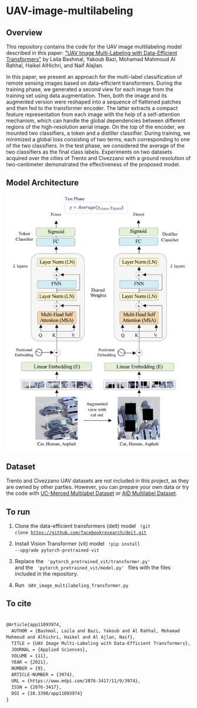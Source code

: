 # UAV-image-multilabeling


## Overview
This repository contains the code for the UAV image multilabeling model described in this paper: <a href="https://www.mdpi.com/2076-3417/11/9/3974/xml"> "UAV Image Multi-Labeling with Data-Efficient Transformers"</a> by Laila Bashmal, Yakoub Bazi, Mohamad Mahmoud Al Rahhal, Haikel AlHichri, and Naif Alajlan.


In this paper, we present an approach for the multi-label classification of remote sensing images based on data-efficient transformers. During the training phase, we generated a second view for each image from the training set using data augmentation. Then, both the image and its augmented version were reshaped into a sequence of flattened patches and then fed to the transformer encoder. The latter extracts a compact feature representation from each image with the help of a self-attention mechanism, which can handle the global dependencies between different regions of the high-resolution aerial image. On the top of the encoder, we mounted two classifiers, a token and a distiller classifier. During training, we minimized a global loss consisting of two terms, each corresponding to one of the two classifiers. In the test phase, we considered the average of the two classifiers as the final class labels. Experiments on two datasets acquired over the cities of Trento and Civezzano with a ground resolution of two-centimeter demonstrated the effectiveness of the proposed model.

## Model Architecture
![Model Architecture](model_arch.png)

## Dataset

Trento and Civezzano UAV datasets are not included in this project, as they are owned by other parties. However, you can prepare your own data or try the code with <a href="https://bigearth.eu/datasets.html"> UC-Merced Multilabel Dataset</a> or <a href="https://github.com/Hua-YS/AID-Multilabel-Dataset">AID Multilabel Dataset</a>.

## To run

1. Clone the data-efficient transformers (deit) model
<code> !git clone https://github.com/facebookresearch/deit.git </code>

2. Install Vision Transformer (vit) model 
<code> !pip install --upgrade pytorch-pretrained-vit </code>

3. Replace the <code> 'pytorch_pretrained_vit/transformer.py' </code> and the <code> 'pytorch_pretrained_vit/model.py' </code> files with the files included in the repository.

4. Run <code> UAV_image_multilabeling_Transformer.py </code>

## To cite
<code>
@Article{app11093974,
  AUTHOR = {Bashmal, Laila and Bazi, Yakoub and Al Rahhal, Mohamad Mahmoud and Alhichri, Haikel and Al Ajlan, Naif},
  TITLE = {UAV Image Multi-Labeling with Data-Efficient Transformers},
  JOURNAL = {Applied Sciences},
  VOLUME = {11},
  YEAR = {2021},
  NUMBER = {9},
  ARTICLE-NUMBER = {3974},
  URL = {https://www.mdpi.com/2076-3417/11/9/3974},
  ISSN = {2076-3417},
  DOI = {10.3390/app11093974}
}
</code>
